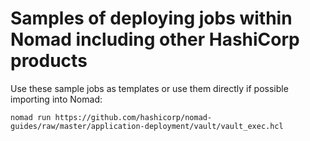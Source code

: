 # Samples of deploying jobs within Nomad including other HashiCorp products

Use these sample jobs as templates or use them directly if possible importing into Nomad:
```
nomad run https://github.com/hashicorp/nomad-guides/raw/master/application-deployment/vault/vault_exec.hcl
```

